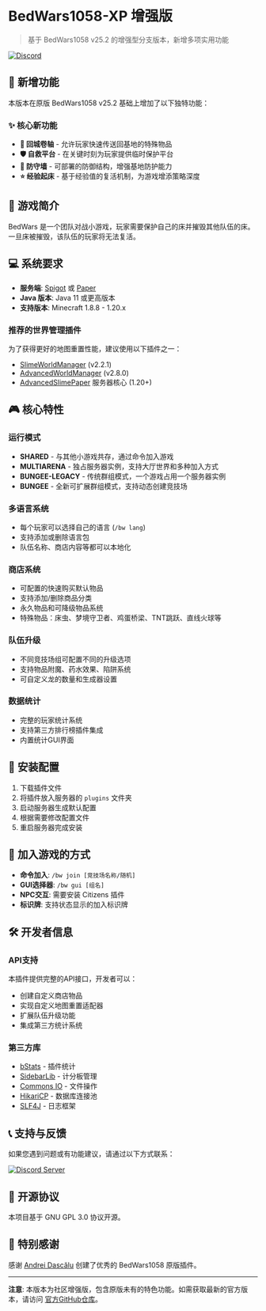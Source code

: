 # BedWars1058-XP 增强版

> 基于 BedWars1058 v25.2 的增强型分支版本，新增多项实用功能

[![Discord](https://discordapp.com/api/guilds/201345265821679617/widget.png?style=shield)](https://discord.gg/XdJfN2X)

## 🚀 新增功能

本版本在原版 BedWars1058 v25.2 基础上增加了以下独特功能：

### ✨ 核心新功能

- **📜 回城卷轴** - 允许玩家快速传送回基地的特殊物品
- **🛡️ 自救平台** - 在关键时刻为玩家提供临时保护平台
- **🏰 防守墙** - 可部署的防御结构，增强基地防护能力
- **⭐ 经验起床** - 基于经验值的复活机制，为游戏增添策略深度

## 📝 游戏简介

BedWars 是一个团队对战小游戏，玩家需要保护自己的床并摧毁其他队伍的床。一旦床被摧毁，该队伍的玩家将无法复活。

## 💻 系统要求

- **服务端**: [Spigot](https://www.spigotmc.org/) 或 [Paper](https://papermc.io/)
- **Java 版本**: Java 11 或更高版本
- **支持版本**: Minecraft 1.8.8 - 1.20.x

### 推荐的世界管理插件

为了获得更好的地图重置性能，建议使用以下插件之一：

- [SlimeWorldManager](https://www.spigotmc.org/resources/slimeworldmanager.69974/) (v2.2.1)
- [AdvancedWorldManager](https://www.spigotmc.org/resources/advanced-slimeworldmanager.87209/) (v2.8.0)
- [AdvancedSlimePaper](https://github.com/InfernalSuite/AdvancedSlimePaper) 服务器核心 (1.20+)

## 🎮 核心特性

### 运行模式
- **SHARED** - 与其他小游戏共存，通过命令加入游戏
- **MULTIARENA** - 独占服务器实例，支持大厅世界和多种加入方式
- **BUNGEE-LEGACY** - 传统群组模式，一个游戏占用一个服务器实例
- **BUNGEE** - 全新可扩展群组模式，支持动态创建竞技场

### 多语言系统
- 每个玩家可以选择自己的语言 (`/bw lang`)
- 支持添加或删除语言包
- 队伍名称、商店内容等都可以本地化

### 商店系统
- 可配置的快速购买默认物品
- 支持添加/删除商品分类
- 永久物品和可降级物品系统
- 特殊物品：床虫、梦境守卫者、鸡蛋桥梁、TNT跳跃、直线火球等

### 队伍升级
- 不同竞技场组可配置不同的升级选项
- 支持物品附魔、药水效果、陷阱系统
- 可自定义龙的数量和生成器设置

### 数据统计
- 完整的玩家统计系统
- 支持第三方排行榜插件集成
- 内置统计GUI界面

## 🔧 安装配置

1. 下载插件文件
2. 将插件放入服务器的 `plugins` 文件夹
3. 启动服务器生成默认配置
4. 根据需要修改配置文件
5. 重启服务器完成安装

## 🎯 加入游戏的方式

- **命令加入**: `/bw join [竞技场名称/随机]`
- **GUI选择器**: `/bw gui [组名]`
- **NPC交互**: 需要安装 Citizens 插件
- **标识牌**: 支持状态显示的加入标识牌

## 🛠️ 开发者信息

### API支持
本插件提供完整的API接口，开发者可以：
- 创建自定义商店物品
- 实现自定义地图重置适配器
- 扩展队伍升级功能
- 集成第三方统计系统

### 第三方库
- [bStats](https://bstats.org/) - 插件统计
- [SidebarLib](https://github.com/andrei1058/SiderbarLib) - 计分板管理
- [Commons IO](https://commons.apache.org/) - 文件操作
- [HikariCP](https://github.com/brettwooldridge/HikariCP) - 数据库连接池
- [SLF4J](http://www.slf4j.org/) - 日志框架

## 📞 支持与反馈

如果您遇到问题或有功能建议，请通过以下方式联系：

[![Discord Server](https://discordapp.com/api/guilds/201345265821679617/widget.png?style=banner3)](https://discord.gg/XdJfN2X)

## 📄 开源协议

本项目基于 GNU GPL 3.0 协议开源。

## 🙏 特别感谢

感谢 [Andrei Dascălu](https://github.com/andrei1058) 创建了优秀的 BedWars1058 原版插件。

---

**注意**: 本版本为社区增强版，包含原版未有的特色功能。如需获取最新的官方版本，请访问 [官方GitHub仓库](https://github.com/andrei1058/BedWars1058)。